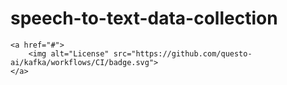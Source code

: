 # speech-to-text-data-collection


    <a href="#">
        <img alt="License" src="https://github.com/questo-ai/kafka/workflows/CI/badge.svg">
    </a>
